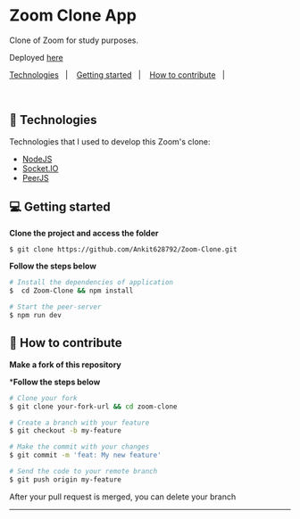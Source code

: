 


# Zoom Clone App

<p align="left">Clone of Zoom for study purposes.</p>
<p align="left">Deployed <a href="https://zoom-clone-ks.herokuapp.com/pages/home/">here</a> </p>

<p align="left">
  <a href="#-technologies">Technologies</a>&nbsp;&nbsp;&nbsp;|&nbsp;&nbsp;&nbsp;
  <a href="#-getting-started">Getting started</a>&nbsp;&nbsp;&nbsp;|&nbsp;&nbsp;&nbsp;
  <a href="#-how-to-contribute">How to contribute</a>&nbsp;&nbsp;&nbsp;|&nbsp;&nbsp;&nbsp;
</p>

</br>

## 🚀 Technologies

Technologies that I used to develop this Zoom's clone:

- [NodeJS](https://nodejs.org/en/)
- [Socket.IO](https://socket.io/)
- [PeerJS](https://peerjs.com/)

## 💻 Getting started

**Clone the project and access the folder**

```bash
$ git clone https://github.com/Ankit628792/Zoom-Clone.git
```

**Follow the steps below**

```bash
# Install the dependencies of application
$  cd Zoom-Clone && npm install

# Start the peer-server
$ npm run dev
```

## 🤔 How to contribute

**Make a fork of this repository**

***Follow the steps below**

```bash
# Clone your fork
$ git clone your-fork-url && cd zoom-clone

# Create a branch with your feature
$ git checkout -b my-feature

# Make the commit with your changes
$ git commit -m 'feat: My new feature'

# Send the code to your remote branch
$ git push origin my-feature
```

After your pull request is merged, you can delete your branch

---

